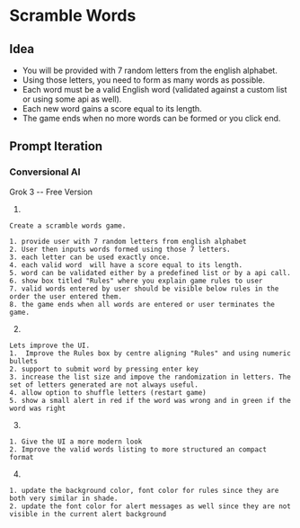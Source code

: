 # Scramble Words

## Idea

- You will be provided with 7 random letters from the english alphabet.
- Using those letters, you need to form as many words as possible.
- Each word must be a valid English word (validated against a custom list or using some api as well).
- Each new word gains a score equal to its length.
- The game ends when no more words can be formed or you click end.


## Prompt Iteration

### Conversional AI

Grok 3 -- Free Version 

1. 

    Create a scramble words game.

    1. provide user with 7 random letters from english alphabet
    2. User then inputs words formed using those 7 letters.
    3. each letter can be used exactly once.
    4. each valid word  will have a score equal to its length.
    5. word can be validated either by a predefined list or by a api call.
    6. show box titled "Rules" where you explain game rules to user
    7. valid words entered by user should be visible below rules in the order the user entered them.
    8. the game ends when all words are entered or user terminates the game.
    

2. 

    Lets improve the UI.
    1.  Improve the Rules box by centre aligning "Rules" and using numeric bullets
    2. support to submit word by pressing enter key
    3. increase the list size and impove the randomization in letters. The set of letters generated are not always useful.
    4. allow option to shuffle letters (restart game)
    5. show a small alert in red if the word was wrong and in green if the word was right


3. 

    1. Give the UI a more modern look
    2. Improve the valid words listing to more structured an compact format

4.

    1. update the background color, font color for rules since they are both very similar in shade.
    2. update the font color for alert messages as well since they are not visible in the current alert background